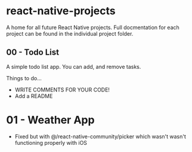 # react-native-projects

A home for all future React Native projects. Full docmentation for each project can be found in the individual project folder.

## 00 - Todo List

A simple todo list app. You can add, and remove tasks.

Things to do...

- WRITE COMMENTS FOR YOUR CODE!
- Add a README

# 01 - Weather App

- Fixed but with @/react-native-community/picker which wasn't wasn't functioning properly with iOS

